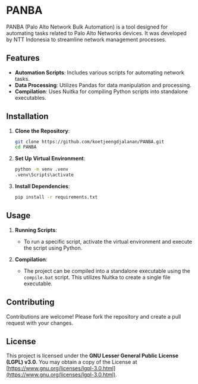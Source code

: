 # PANBA

PANBA (Palo Alto Network Bulk Automation) is a tool designed for automating tasks related to Palo Alto Networks devices. It was developed by NTT Indonesia to streamline network management processes.

## Features

- **Automation Scripts**: Includes various scripts for automating network tasks.
- **Data Processing**: Utilizes Pandas for data manipulation and processing.
- **Compilation**: Uses Nuitka for compiling Python scripts into standalone executables.

## Installation

1. **Clone the Repository**:
   ```bash
   git clone https://github.com/koetjeengdjalanan/PANBA.git
   cd PANBA
   ```

2. **Set Up Virtual Environment**:
   ```bash
   python -m venv .venv
   .venv\Scripts\activate
   ```

3. **Install Dependencies**:
   ```bash
   pip install -r requirements.txt
   ```

## Usage

1. **Running Scripts**:
   - To run a specific script, activate the virtual environment and execute the script using Python.

2. **Compilation**:
   - The project can be compiled into a standalone executable using the `compile.bat` script. This utilizes Nuitka to create a single file executable.

## Contributing

Contributions are welcome! Please fork the repository and create a pull request with your changes.

## License

This project is licensed under the **GNU Lesser General Public License (LGPL) v3.0**. You may obtain a copy of the License at [https://www.gnu.org/licenses/lgpl-3.0.html](https://www.gnu.org/licenses/lgpl-3.0.html).
